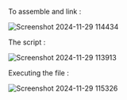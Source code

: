 To assemble and link :

![Screenshot 2024-11-29 114434](https://github.com/user-attachments/assets/4253044b-0d6a-4e84-9236-45a829085246)

The script :

![Screenshot 2024-11-29 113913](https://github.com/user-attachments/assets/f7ce6db3-f70b-4368-8edb-214c813f0747)

Executing the file :

![Screenshot 2024-11-29 115326](https://github.com/user-attachments/assets/b51d0b40-41bb-43b6-88cd-f8d059d56a2c)



